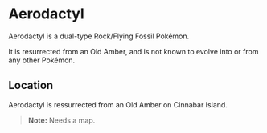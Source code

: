 

# Aerodactyl

Aerodactyl is a dual-type Rock/Flying Fossil Pokémon.

It is resurrected from an Old Amber, and is not known to evolve into or from any
other Pokémon.

## Location

Aerodactyl is ressurrected from an Old Amber on Cinnabar Island.

> __Note:__ Needs a map.
